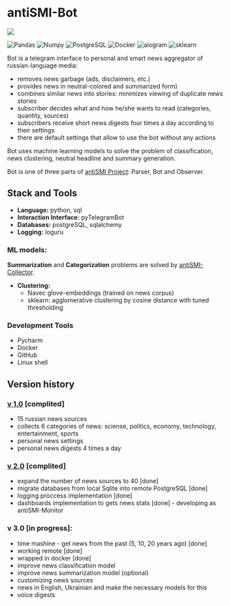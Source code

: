 # antiSMI-Bot

![](https://github.com/maxlethal/antiSMI-Bot/blob/master/img/bot_presentation.png?raw=true)

![Pandas](https://img.shields.io/badge/Pandas-black?style=flat-square&logo=Pandas) ![Numpy](https://img.shields.io/badge/Numpy-black?style=flat-square&logo=Numpy) ![PostgreSQL](https://img.shields.io/badge/PostgreSQL-black?style=flat-square&logo=PostgreSQL) ![Docker](https://img.shields.io/badge/Docker-black?style=flat-square&logo=Docker) ![aiogram](https://img.shields.io/badge/aiogram-black?style=flat-square&logo=aiogram) ![sklearn](https://img.shields.io/badge/sklearn-black?style=flat-square&logo=sklearn)

Bot is a telegram interface to personal and smart news aggregator of russian-language media:
- removes news garbage (ads, disclaimers, etc.)
- provides news in neutral-colored and summarized form)
- combines similar news into stories: minimizes viewing of duplicate news stories
- subscriber decides what and how he/she wants to read (categories, quantity, sources)
- subscribers receive short news digests four times a day according to their settings
- there are default settings that allow to use the bot without any actions


Bot uses machine learning models to solve the problem of classification, news clustering, neutral headline and summary generation.

Bot is one of three parts of [antiSMI Project](https://github.com/maxlethal/antiSMI-Project"): Parser, Bot and Observer.


## Stack and Tools

* **Language:** python, sql 
* **Interaction Interface:** pyTelegramBot
* **Databases:** postgreSQL, sqlalchemy
* **Logging:** loguru

### ML models:

**Summarization** and **Categorization** problems are solved by [antiSMI-Collector](https://github.com/maxlethal/antiSMI-Collector).
- **Clustering:**
    - Navec glove-embeddings (trained on news corpus)
    - sklearn: agglomerative clustering by cosine distance with tuned thresholding



### Development Tools

- Pycharm
- Docker
- GitHub
- Linux shell


## Version history

### [v 1.0](https://github.com/maxlethal/antiSMI-1.0) [complited]
* 15 russian news sources
* collects 6 categories of news: sciense, politics, economy, technology, entertainment, sports
* personal news settings
* personal news digests 4 times a day

### [v 2.0](https://github.com/maxlethal/antiSMI-2.0) [complited]
* expand the number of news sources to 40 [done]
* migrate databases from local Sqlite into remote PostgreSQL [done]
* logging proccess implementation [done]
* dashboards implementation to gets news stats [done] - developing as antiSMI-Monitor

### v 3.0 [in progress]:
* time mashine - get news from the past (5, 10, 20 years ago) [done]
* working remote [done]
* wrapped in docker [done]
* improve news classification model
* improve news summarization model (optional)
* customizing news sources
* news in English, Ukrainian and make the necessary models for this
* voice digests


